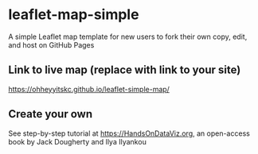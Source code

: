 # leaflet-map-simple
A simple Leaflet map template for new users to fork their own copy, edit, and host on GitHub Pages

## Link to live map (replace with link to your site)
https://ohheyyitskc.github.io/leaflet-simple-map/

## Create your own
See step-by-step tutorial at https://HandsOnDataViz.org, an open-access book by Jack Dougherty and Ilya Ilyankou
